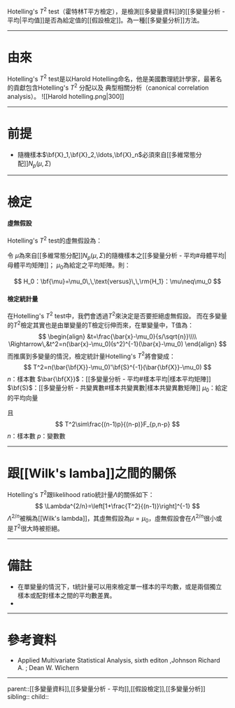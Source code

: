Hotelling's $T^2$ test（霍特林T平方檢定），是檢測[[多變量資料]]的[[多變量分析 - 平均|平均值]]是否為給定值的[[假設檢定]]。為一種[[多變量分析]]方法。
- - -
# 由來
Hotelling's $T^2$ test是以Harold Hotelling命名，他是美國數理統計學家，最著名的貢獻包含Hotelling's $T^2$ 分配以及 典型相關分析（canonical correlation analysis）。
![[Harold hotelling.png|300]]
- - -
# 前提
- 隨機樣本$\bf{X}_1,\bf{X}_2,\ldots,\bf{X}_n$必須來自[[多維常態分配]]$N_p(\mu,\Sigma)$
- - -
# 檢定
#### 虛無假設
Hotelling's $T^2$ test的虛無假設為：

令
$\mu$為來自[[多維常態分配]]$N_p(\mu,\Sigma)$的隨機樣本之[[多變量分析 - 平均#母體平均|母體平均矩陣]]；
$\mu_0$為給定之平均矩陣。則：

$$
H_0：\bf{\mu}=\mu_0\,\,\text{versus}\,\,\rm{H_1}：\mu\neq\mu_0
$$

#### 檢定統計量
在Hotelling's $T^2$ test中，我們會透過$T^2$來決定是否要拒絕虛無假設。
而在多變量的$T^2$檢定其實也是由單變量的T檢定衍伸而來，在單變量中，T值為：
$$
\begin{align}
&t=\frac{\bar{x}-\mu_0}{s/\sqrt{n}}\\\\
\Rightarrow\,&t^2=n(\bar{x}-\mu_0)(s^2)^{-1}(\bar{x}-\mu_0)
\end{align}
$$
而推廣到多變量的情況，檢定統計量Hotelling's $T^2$將會變成：
$$
T^2=n(\bar{\bf{X}}-\mu_0)'\bf{S}^{-1}(\bar{\bf{X}}-\mu_0)
$$
$n$：樣本數
$\bar{\bf{X}}$：[[多變量分析 - 平均#樣本平均|樣本平均矩陣]]
$\bf{S}$：[[多變量分析 - 共變異數#樣本共變異數|樣本共變異數矩陣]]
$\mu_0$：給定的平均向量

且
$$
T^2\sim\frac{(n-1)p}{(n-p)}F_{p,n-p}
$$
$n$：樣本數
$p$：變數數
- - -
# 跟[[Wilk's lamba]]之間的關係
Hotelling's $T^2$跟likelihood ratio統計量$\Lambda$的關係如下：
$$
\Lambda^{2/n}=\left[1+\frac{T^2}{(n-1)}\right]^{-1}
$$
$\Lambda^{2/n}$被稱為[[Wilk's lambda]]，其虛無假設為$\mu=\mu_0$，虛無假設會在$\Lambda^{2/n}$很小或是$T^2$很大時被拒絕。 
- - -
# 備註
- 在單變量的情況下，t統計量可以用來檢定單一樣本的平均數，或是兩個獨立樣本或配對樣本之間的平均數差異。
- 
- - -
# 參考資料
- Applied Multivariate Statistical Analysis, sixth editon ,Johnson Richard A. ;  Dean W. Wichern
- - -
parent::[[多變量資料]],[[多變量分析 - 平均]],[[假設檢定]],[[多變量分析]]
sibling::
child::